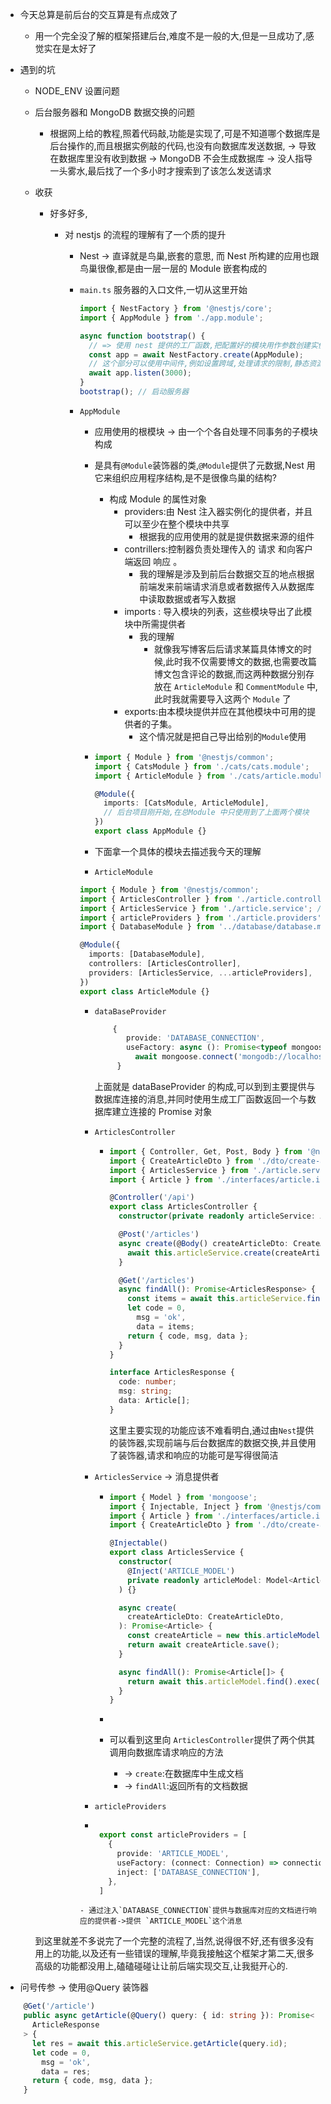 - 今天总算是前后台的交互算是有点成效了

  - 用一个完全没了解的框架搭建后台,难度不是一般的大,但是一旦成功了,感觉实在是太好了

- 遇到的坑

  - NODE_ENV 设置问题

  - 后台服务器和 MongoDB 数据交换的问题

    - 根据网上给的教程,照着代码敲,功能是实现了,可是不知道哪个数据库是后台操作的,而且根据实例敲的代码,也没有向数据库发送数据, -> 导致在数据库里没有收到数据 -> MongoDB 不会生成数据库 -> 没人指导一头雾水,最后找了一个多小时才搜索到了该怎么发送请求

  - 收获

    - 好多好多,

      - 对 nestjs 的流程的理解有了一个质的提升

        - Nest -> 直译就是鸟巢,嵌套的意思, 而 Nest 所构建的应用也跟鸟巢很像,都是由一层一层的 Module 嵌套构成的

        - `main.ts` 服务器的入口文件,一切从这里开始

          ```typescript
          import { NestFactory } from '@nestjs/core';
          import { AppModule } from './app.module';

          async function bootstrap() {
            // => 使用 nest 提供的工厂函数,把配置好的模块用作参数创建实例
            const app = await NestFactory.create(AppModule);
            // 这个部分可以使用中间件,例如设置跨域,处理请求的限制,静态资源的设置,请求过滤等等
            await app.listen(3000);
          }
          bootstrap(); // 启动服务器
          ```

        - `AppModule`

          - 应用使用的根模块 -> 由一个个各自处理不同事务的子模块构成
          - 是具有`@Module`装饰器的类,`@Module`提供了元数据,Nest 用它来组织应用程序结构,是不是很像鸟巢的结构?
            - 构成 Module 的属性对象
              - providers:由 Nest 注入器实例化的提供者，并且可以至少在整个模块中共享
                - 根据我的应用使用的就是提供数据来源的组件
              - contrillers:控制器负责处理传入的 请求 和向客户端返回 响应 。
                - 我的理解是涉及到前后台数据交互的地点根据前端发来前端请求消息或者数据传入从数据库中读取数据或者写入数据
              - imports : 导入模块的列表，这些模块导出了此模块中所需提供者
                - 我的理解
                  - 就像我写博客后后请求某篇具体博文的时候,此时我不仅需要博文的数据,也需要改篇博文包含评论的数据,而这两种数据分别存放在 `ArticleModule` 和 `CommentModule` 中,此时我就需要导入这两个 `Module` 了
              - exports:由本模块提供并应在其他模块中可用的提供者的子集。
                - 这个情况就是把自己导出给别的`Module`使用
          - ```typescript
            import { Module } from '@nestjs/common';
            import { CatsModule } from './cats/cats.module';
            import { ArticleModule } from './cats/article.module';

            @Module({
              imports: [CatsModule, ArticleModule],
              // 后台项目刚开始,在总Module 中只使用到了上面两个模块
            })
            export class AppModule {}
            ```

          - 下面拿一个具体的模块去描述我今天的理解
          - `ArticleModule`

          ```typescript
          import { Module } from '@nestjs/common';
          import { ArticlesController } from './article.controller'; // =>控制器
          import { ArticlesService } from './article.service'; // 提供者之一
          import { articleProviders } from './article.providers'; // 另一个提供者
          import { DatabaseModule } from '../database/database.module'; // 需要使用到的子模块

          @Module({
            imports: [DatabaseModule],
            controllers: [ArticlesController],
            providers: [ArticlesService, ...articleProviders],
          })
          export class ArticleModule {}
          ```

          - `dataBaseProvider`
            ```typescript
                {
                   provide: 'DATABASE_CONNECTION',
                   useFactory: async (): Promise<typeof mongoose> =>
                     await mongoose.connect('mongodb://localhost/nest'),
                 }
            ```
            上面就是 dataBaseProvider 的构成,可以到到主要提供与数据库连接的消息,并同时使用生成工厂函数返回一个与数据库建立连接的 Promise 对象
          - `ArticlesController`

            - ```typescript
              import { Controller, Get, Post, Body } from '@nestjs/common';
              import { CreateArticleDto } from './dto/create-article.dto';
              import { ArticlesService } from './article.service';
              import { Article } from './interfaces/article.interface';

              @Controller('/api')
              export class ArticlesController {
                constructor(private readonly articleService: ArticlesService) {}

                @Post('/articles')
                async create(@Body() createArticleDto: CreateArticleDto) {
                  await this.articleService.create(createArticleDto);
                }

                @Get('/articles')
                async findAll(): Promise<ArticlesResponse> {
                  const items = await this.articleService.findAll();
                  let code = 0,
                    msg = 'ok',
                    data = items;
                  return { code, msg, data };
                }
              }

              interface ArticlesResponse {
                code: number;
                msg: string;
                data: Article[];
              }
              ```

              这里主要实现的功能应该不难看明白,通过由`Nest`提供的装饰器,实现前端与后台数据库的数据交换,并且使用了装饰器,请求和响应的功能可是写得很简洁

          - `ArticlesService` -> 消息提供者

            - ```typescript
              import { Model } from 'mongoose';
              import { Injectable, Inject } from '@nestjs/common';
              import { Article } from './interfaces/article.interface';
              import { CreateArticleDto } from './dto/create-article.dto';

              @Injectable()
              export class ArticlesService {
                constructor(
                  @Inject('ARTICLE_MODEL')
                  private readonly articleModel: Model<Article>,
                ) {}

                async create(
                  createArticleDto: CreateArticleDto,
                ): Promise<Article> {
                  const createArticle = new this.articleModel(createArticleDto);
                  return await createArticle.save();
                }

                async findAll(): Promise<Article[]> {
                  return await this.articleModel.find().exec();
                }
              }
              ```


            - ```
            -  可以看到这里向 `ArticlesController`提供了两个供其调用向数据库请求响应的方法
               -  -> `create`:在数据库中生成文档
               -  -> `findAll`:返回所有的文档数据
          -  `articleProviders`
          -  ```typescript

              export const articleProviders = [
                {
                  provide: 'ARTICLE_MODEL',
                  useFactory: (connect: Connection) => connection.model('Article', ArticleSchema),
                  inject: ['DATABASE_CONNECTION'],
                },
              ]
            ```
            - 通过注入`DATABASE_CONNECTION`提供与数据库对应的文档进行响应的提供者->提供 `ARTICLE_MODEL`这个消息
    到这里就差不多说完了一个完整的流程了,当然,说得很不好,还有很多没有用上的功能,以及还有一些错误的理解,毕竟我接触这个框架才第二天,很多高级的功能都没用上,磕磕碰碰让让前后端实现交互,让我挺开心的.

- 问号传参 -> 使用@Query 装饰器

```typescript
    @Get('/article')
    public async getArticle(@Query() query: { id: string }): Promise<
      ArticleResponse
    > {
      let res = await this.articleService.getArticle(query.id);
      let code = 0,
        msg = 'ok',
        data = res;
      return { code, msg, data };
    }
```
